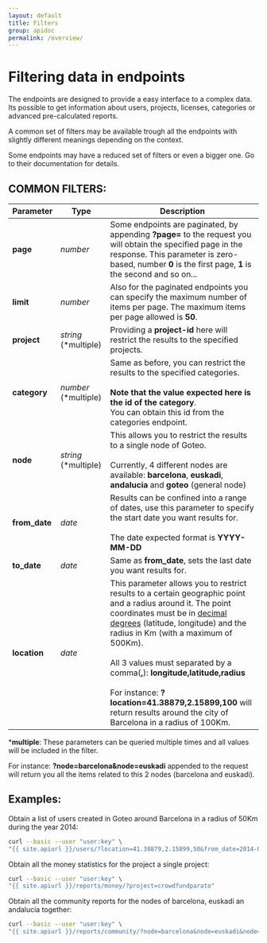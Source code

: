 ```yaml
---
layout: default
title: Filters
group: apidoc
permalink: /overview/
---
```

# Filtering data in endpoints

The endpoints are designed to provide a easy interface to a complex data. Its possible to get information about users, projects, licenses, categories or advanced pre-calculated reports.

A common set of filters may be available trough all the endpoints with slightly different meanings depending on the context. 

Some endpoints may have a reduced set of filters or even a bigger one. Go to their documentation for details.

<a name="filters"></a>
## COMMON FILTERS:

| Parameter  | Type | Description |
| ------------- | ------------- | ------------ |
| **page** | *number* | Some endpoints are paginated, by appending **?page=** to the request you will obtain the specified page in the response. This parameter is zero-based, number **0** is the first page, **1** is the second and so on...|
| **limit** | *number* | Also for the paginated endpoints you can specify the maximum number of items per page. The maximum items per page allowed is **50**.  |
| **project** | *string* (*multiple) | Providing a **project-id** here will restrict the results to the specified projects. |
| **category** | *number* (*multiple) | Same as before, you can restrict the results to the specified categories.<br><br>**Note that the value expected here is the id of the category**.<br>You can obtain this id from the categories endpoint. |
| **node** | *string* (*multiple) | This allows you to restrict the results to a single node of Goteo.<br><br>Currently, 4 different nodes are available: **barcelona**, **euskadi**, **andalucia** and **goteo** (general node) |
| **from_date** | *date* | Results can be confined into a range of dates, use this parameter to specify the start date you want results for.<br><br>The date expected format is **YYYY-MM-DD** |
| **to_date** | *date* | Same as **from_date**, sets the last date you want results for. |
| **location** | *date* | This parameter allows you to restrict results to a certain geographic point and a radius around it. The point coordinates must be in [decimal degrees](http://en.wikipedia.org/wiki/Decimal_degrees) (latitude, longitude) and the radius in Km (with a maximum of 500Km).<br><br>All 3 values must separated by a comma(**,**): **longitude,latitude,radius**<br><br>For instance: **?location=41.38879,2.15899,100** will return results around the city of Barcelona in a radius of 100Km. |

***multiple**: These parameters can be queried multiple times and all values will be included in the filter.

For instance: **?node=barcelona&node=euskadi** appended to the request will return you all the items related to this 2 nodes (barcelona and euskadi).

## Examples:

Obtain a list of users created in Goteo around Barcelona in a radius of 50Km during the year 2014:

```bash
curl --basic --user "user:key" \
"{{ site.apiurl }}/users/?location=41.38879,2.15899,50&from_date=2014-01-01&to_date=2014-12-31"
```

Obtain all the money statistics for the project a single project:

```bash
curl --basic --user "user:key" \
"{{ site.apiurl }}/reports/money/?project=crowdfundparato"
```

Obtain all the community reports for the nodes of barcelona, euskadi an andalucia together:

```bash
curl --basic --user "user:key" \
"{{ site.apiurl }}/reports/community/?node=barcelona&node=euskadi&node=andalucia"
```